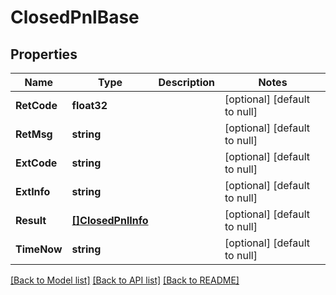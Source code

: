 # ClosedPnlBase

## Properties
Name | Type | Description | Notes
------------ | ------------- | ------------- | -------------
**RetCode** | **float32** |  | [optional] [default to null]
**RetMsg** | **string** |  | [optional] [default to null]
**ExtCode** | **string** |  | [optional] [default to null]
**ExtInfo** | **string** |  | [optional] [default to null]
**Result** | [**[]ClosedPnlInfo**](ClosedPnlInfo.md) |  | [optional] [default to null]
**TimeNow** | **string** |  | [optional] [default to null]

[[Back to Model list]](../README.md#documentation-for-models) [[Back to API list]](../README.md#documentation-for-api-endpoints) [[Back to README]](../README.md)


